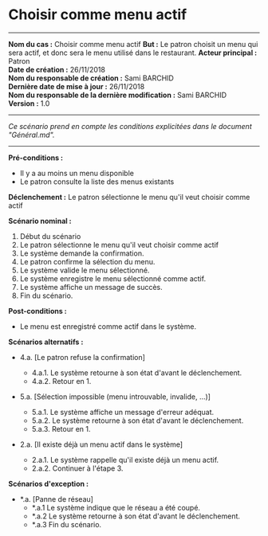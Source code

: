 
# Choisir comme menu actif

------

**Nom du cas :** Choisir comme menu actif
**But :** Le patron choisit un menu qui sera actif, et donc sera le menu utilisé dans le restaurant.
**Acteur principal :** Patron  
**Date de création :** 26/11/2018  
**Nom du responsable de création :** Sami BARCHID  
**Dernière date de mise à jour :** 26/11/2018  
**Nom du responsable de la dernière modification :** Sami BARCHID  
**Version :** 1.0

------

*Ce scénario prend en compte les conditions explicitées dans le document "Général.md".*

------

**Pré-conditions :**
- Il y a au moins un menu disponible
- Le patron consulte la liste des menus existants

**Déclenchement :**
Le patron sélectionne le menu qu'il veut choisir comme actif

**Scénario nominal :**
1. Début du scénario
2. Le patron sélectionne le menu qu'il veut choisir comme actif
3. Le système demande la confirmation.
4. Le patron confirme la sélection du menu.
5. Le système valide le menu sélectionné.
6. Le système enregistre le menu sélectionné comme actif.
7. Le système affiche un message de succès.
8. Fin du scénario.

**Post-conditions :**
- Le menu est enregistré comme actif dans le système.

**Scénarios alternatifs :**
- 4.a. [Le patron refuse la confirmation]
	- 4.a.1. Le système retourne à son état d'avant le déclenchement.
	- 4.a.2. Retour en 1.
- 5.a. [Sélection impossible (menu introuvable, invalide, ...)]
	- 5.a.1. Le système affiche un message d'erreur adéquat.
	- 5.a.2. Le système retourne à son état d'avant le déclenchement.
	- 5.a.3. Retour en 1.

- 2.a. [Il existe déjà un menu actif dans le système]
	- 2.a.1. Le système rappelle qu'il existe déjà un menu actif.
	- 2.a.2. Continuer à l'étape 3.

**Scénarios d'exception :**
- \*.a. [Panne de réseau]
	- \*.a.1 Le système indique que le réseau a été coupé.
	- \*.a.2 Le système retourne à son état d'avant le déclenchement.
	- \*.a.3 Fin du scénario.
